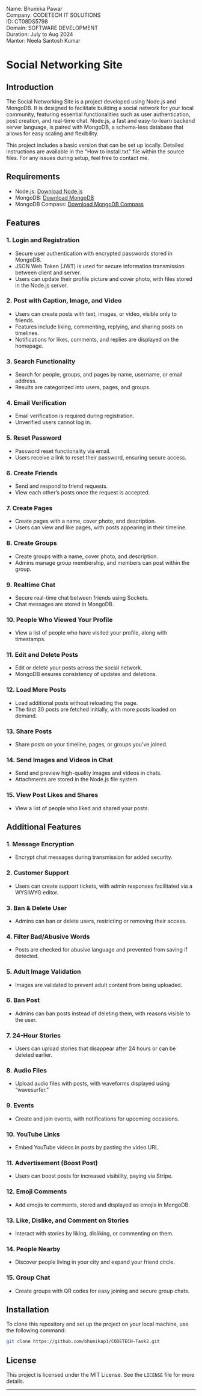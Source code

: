 Name: Bhumika Pawar
<br>
Company: CODETECH IT SOLUTIONS
<br>
ID: CT08DS5798
<br>
Domain: SOFTWARE DEVELOPMENT
<br>
Duration: July to Aug 2024
<br>
Mantor: Neela Santosh Kumar
<br>
# Social Networking Site

## Introduction

The Social Networking Site is a project developed using Node.js and MongoDB. It is designed to facilitate building a social network for your local community, featuring essential functionalities such as user authentication, post creation, and real-time chat. Node.js, a fast and easy-to-learn backend server language, is paired with MongoDB, a schema-less database that allows for easy scaling and flexibility.

This project includes a basic version that can be set up locally. Detailed instructions are available in the "How to install.txt" file within the source files. For any issues during setup, feel free to contact me.

## Requirements

- Node.js: [Download Node.js](https://nodejs.org/en/)
- MongoDB: [Download MongoDB](https://www.mongodb.com/download-center)
- MongoDB Compass: [Download MongoDB Compass](https://www.mongodb.com/download-center/compass)

## Features

### 1. Login and Registration
   - Secure user authentication with encrypted passwords stored in MongoDB.
   - JSON Web Token (JWT) is used for secure information transmission between client and server.
   - Users can update their profile picture and cover photo, with files stored in the Node.js server.

### 2. Post with Caption, Image, and Video
   - Users can create posts with text, images, or video, visible only to friends.
   - Features include liking, commenting, replying, and sharing posts on timelines.
   - Notifications for likes, comments, and replies are displayed on the homepage.

### 3. Search Functionality
   - Search for people, groups, and pages by name, username, or email address.
   - Results are categorized into users, pages, and groups.

### 4. Email Verification
   - Email verification is required during registration.
   - Unverified users cannot log in.

### 5. Reset Password
   - Password reset functionality via email.
   - Users receive a link to reset their password, ensuring secure access.

### 6. Create Friends
   - Send and respond to friend requests.
   - View each other’s posts once the request is accepted.

### 7. Create Pages
   - Create pages with a name, cover photo, and description.
   - Users can view and like pages, with posts appearing in their timeline.

### 8. Create Groups
   - Create groups with a name, cover photo, and description.
   - Admins manage group membership, and members can post within the group.

### 9. Realtime Chat
   - Secure real-time chat between friends using Sockets.
   - Chat messages are stored in MongoDB.

### 10. People Who Viewed Your Profile
   - View a list of people who have visited your profile, along with timestamps.

### 11. Edit and Delete Posts
   - Edit or delete your posts across the social network.
   - MongoDB ensures consistency of updates and deletions.

### 12. Load More Posts
   - Load additional posts without reloading the page.
   - The first 30 posts are fetched initially, with more posts loaded on demand.

### 13. Share Posts
   - Share posts on your timeline, pages, or groups you’ve joined.

### 14. Send Images and Videos in Chat
   - Send and preview high-quality images and videos in chats.
   - Attachments are stored in the Node.js file system.

### 15. View Post Likes and Shares
   - View a list of people who liked and shared your posts.

## Additional Features

### 1. Message Encryption
   - Encrypt chat messages during transmission for added security.

### 2. Customer Support
   - Users can create support tickets, with admin responses facilitated via a WYSIWYG editor.

### 3. Ban & Delete User
   - Admins can ban or delete users, restricting or removing their access.

### 4. Filter Bad/Abusive Words
   - Posts are checked for abusive language and prevented from saving if detected.

### 5. Adult Image Validation
   - Images are validated to prevent adult content from being uploaded.

### 6. Ban Post
   - Admins can ban posts instead of deleting them, with reasons visible to the user.

### 7. 24-Hour Stories
   - Users can upload stories that disappear after 24 hours or can be deleted earlier.

### 8. Audio Files
   - Upload audio files with posts, with waveforms displayed using “wavesurfer.”

### 9. Events
   - Create and join events, with notifications for upcoming occasions.

### 10. YouTube Links
   - Embed YouTube videos in posts by pasting the video URL.

### 11. Advertisement (Boost Post)
   - Users can boost posts for increased visibility, paying via Stripe.

### 12. Emoji Comments
   - Add emojis to comments, stored and displayed as emojis in MongoDB.

### 13. Like, Dislike, and Comment on Stories
   - Interact with stories by liking, disliking, or commenting on them.

### 14. People Nearby
   - Discover people living in your city and expand your friend circle.

### 15. Group Chat
   - Create groups with QR codes for easy joining and secure group chats.


## Installation

To clone this repository and set up the project on your local machine, use the following command:

```bash
git clone https://github.com/bhumikap1/CODETECH-Task2.git
```

## License

This project is licensed under the MIT License. See the `LICENSE` file for more details.

---
